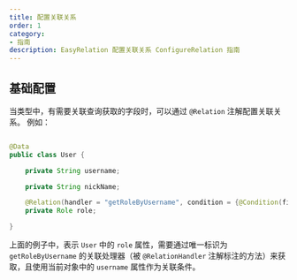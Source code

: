 ```yaml
---
title: 配置关联关系
order: 1
category:
- 指南
description: EasyRelation 配置关联关系 ConfigureRelation 指南
---
```


## 基础配置

当类型中，有需要关联查询获取的字段时，可以通过 `@Relation` 注解配置关联关系。
例如：

```java

@Data
public class User {

    private String username;

    private String nickName;

    @Relation(handler = "getRoleByUsername", condition = {@Condition(field = "username")})
    private Role role;

}
```

上面的例子中，表示 `User` 中的 `role` 属性，需要通过唯一标识为 `getRoleByUsername`
的关联处理器（被 `@RelationHandler` 注解标注的方法）来获取，且使用当前对象中的 `username` 属性作为关联条件。

